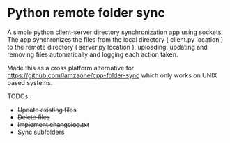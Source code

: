 # Python remote folder sync
A simple python client-server directory synchronization app using sockets.
The app synchronizes the files from the local directory (  client.py location ) to the remote directory ( server.py location ), uploading, updating and removing files automatically and logging each action taken.

Made this as a cross platform alternative for https://github.com/lamzaone/cpp-folder-sync which only works on UNIX based systems.



TODOs:
- ~~Update existing files~~
- ~~Delete files~~
- ~~Implement changelog.txt~~
- Sync subfolders